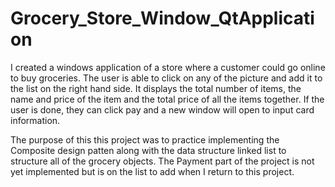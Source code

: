 # Grocery_Store_Window_QtApplication

I created a windows application of a store where a customer could go online to buy groceries. The user is able to click on any of the picture and add it to the list on the right hand side. 
It displays the total number of items, the name and price of the item and the total price of all the items together.
If the user is done, they can click pay and a new window will open to input card information. 

The purpose of this this project was to practice implementing the Composite design patten along with the data structure linked list to structure all of the grocery objects.
The Payment part of the project is not yet implemented but is on the list to add when I return to this project.

